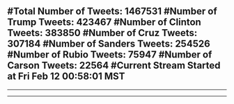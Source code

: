 #Total Number of Tweets: 1467531 
#Number of Trump Tweets: 423467
#Number of Clinton Tweets: 383850
#Number of Cruz Tweets: 307184
#Number of Sanders Tweets: 254526
#Number of Rubio Tweets: 75947
#Number of Carson Tweets: 22564
#Current Stream Started at Fri Feb 12 00:58:01 MST
---
---
---

